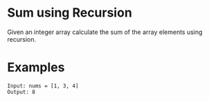 # Sum using Recursion
Given an integer array calculate the sum of the array elements using recursion.

# Examples

```
Input: nums = [1, 3, 4]
Output: 8
```

